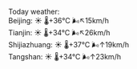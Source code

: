Today weather:  
Beijing: ☀️   🌡️+36°C 🌬️↖15km/h  
Tianjin: ☀️   🌡️+34°C 🌬️↖26km/h  
Shijiazhuang: ☀️   🌡️+37°C 🌬️↑19km/h  
Tangshan: ☀️   🌡️+34°C 🌬️↑23km/h  
